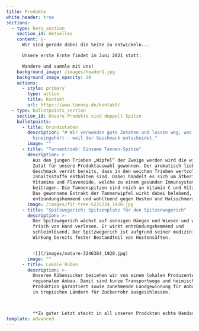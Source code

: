 ```yaml
---
title: Produkte
white_header: true
sections:
  - type: hero_section
    section_id: Aktuelles
    content: |-
      Wir sind gerade dabei die Seite zu entwickeln...

      Unsere erste Ernte findet im Juni 2021 statt. 

      Wandere und sammle mit uns!
    background_image: /images/header1.jpg
    background_image_opacity: 10
    actions:
      - style: primary
        type: action
        title: Kontakt
        url: https://www.tanney.de/kontakt/
  - type: bulletpoints_section
    section_id: Unsere Produkte sind doppelt Spitze
    bulletpoints:
      - title: Grundzutaten
        description: "# Wir verwenden gute Zutaten und lassen weg, was nicht
          hineingehört - weil der Geschmack entscheidet."
        image: ""
      - title: "Tannentrieb: Einsame Tannen-Spitze"
        description: >
          Aus den jungen Trieben „Wipfel“ der Zweige werden wird die wichtigste
          Zutat für unsere Produktauswahl gewonnen. Der aromatisch liebliche
          Geschmack verrät bereits, dass in den weichen Trieben wertvolle
          Inhaltsstoffe enthalten sind. Dabei handelt es sich um ätherische Öle,
          Vitamine und Flavenoide, welche zu einem gesunden Immunsystem
          beitragen. Die Tannenspitzen sind reich an Vitamin C und Vitamin A.
          Das gewonnene Extrakt der Tannenwipfel wirkt dabei belebend, sowie
          entzündungshemmend und wohltuend gegen Husten und Halsschmerzen. 
        image: /images/fir-tree-5215224_1920.jpg
      - title: "Spitzwegerich: Spitzenplatz für den Spitzenwegerich"
        description: >-
          Der Spitzwegerich wächst auf sonnigen Hängen und Wiesen und wird
          frisch von Hand verlesen. Er wirkt entzündungshemmend und
          schleimlösend. Der Spitzwegerich ist aufgrund seiner medizinischen
          Wirkung bereits fester Bestandteil von Hustensäften.


          ![](/images/nature-3246364_1920.jpg)
        image: ""
      - title: Lokale Rüben
        description: >-
          Unseren Rübenzucker beziehen wir von einem lokalen Produzenten mit
          regionalem Anbau. Damit sind kurze Transportwege und heimische
          Produktion garantiert sowie zunehmende Landgewinnung für Anbauflächen
          in tropischen Ländern für Zuckerrohr ausgeschlossen.



          **Zu guter Letzt steckt in all unseren Produkten echte Handarbeit und die Leidenschaft für ein hochwertiges Naturprodukt.**
template: advanced
---
```


